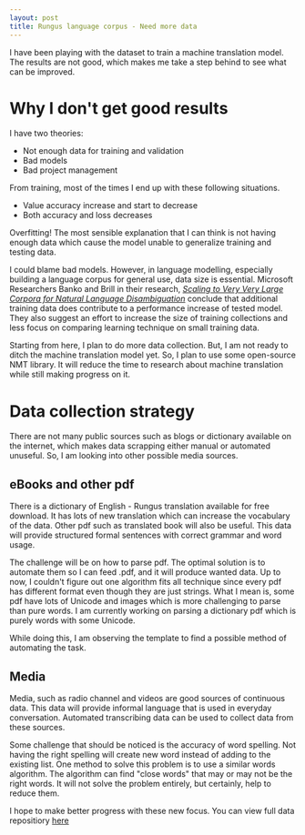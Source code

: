 ```yaml
---
layout: post
title: Rungus language corpus - Need more data
---
```


I have been playing with the dataset to train a machine translation model. The results are not good, which makes me take a step behind to see what can be improved. 

# Why I don't get good results

I have two theories:
- Not enough data for training and validation
- Bad models
- Bad project management

From training, most of the times I end up with these following situations.
- Value accuracy increase and start to decrease
- Both accuracy and loss decreases

Overfitting! The most sensible explanation that I can think is not having enough data which cause the model unable to generalize training and testing data.

I could blame bad models. However, in language modelling, especially building a language corpus for general use, data size is essential. Microsoft Researchers Banko and Brill in their research, [_Scaling to Very Very Large Corpora for Natural Language Disambiguation_](https://www.aclweb.org/anthology/P01-1005.pdf) conclude that additional training data does contribute to a performance increase of tested model. They also suggest an effort to increase the size of training collections and less focus on comparing learning technique on small training data.

Starting from here, I plan to do more data collection. But, I am not ready to ditch the machine translation model yet. So, I plan to use some open-source NMT library. It will reduce the time to research about machine translation while still making progress on it.

# Data collection strategy

There are not many public sources such as blogs or dictionary available on the internet, which makes data scrapping either manual or automated unuseful. So, I am looking into other possible media sources.

## eBooks and other pdf

There is a dictionary of English - Rungus translation available for free download. It has lots of new translation which can increase the vocabulary of the data. Other pdf such as translated book will also be useful. This data will provide structured formal sentences with correct grammar and word usage.

The challenge will be on how to parse pdf. The optimal solution is to automate them so I can feed .pdf, and it will produce wanted data. Up to now, I couldn't figure out one algorithm fits all technique since every pdf has different format even though they are just strings. What I mean is, some pdf have lots of Unicode and images which is more challenging to parse than pure words. I am currently working on parsing a dictionary pdf which is purely words with some Unicode. 

While doing this, I am observing the template to find a possible method of automating the task.

## Media

Media, such as radio channel and videos are good sources of continuous data. This data will provide informal language that is used in everyday conversation. Automated transcribing data can be used to collect data from these sources.

Some challenge that should be noticed is the accuracy of word spelling. Not having the right spelling will create new word instead of adding to the existing list. One method to solve this problem is to use a similar words algorithm. The algorithm can find "close words" that may or may not be the right words. It will not solve the problem entirely, but certainly, help to reduce them.

I hope to make better progress with these new focus. You can view full data repositiory [here](https://github.com/devennn/rungus-language-corpus)
